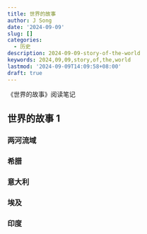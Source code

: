 ```yaml
---
title: 世界的故事
author: J Song
date: '2024-09-09'
slug: []
categories:
  - 历史
description: 2024-09-09-story-of-the-world
keywords: 2024,09,09,story,of,the,world
lastmod: '2024-09-09T14:09:58+08:00'
draft: true
---
```


《世界的故事》阅读笔记

<!--more-->

## 世界的故事 1

### 两河流域

### 希腊

### 意大利

### 埃及

### 印度